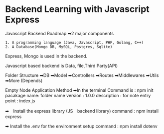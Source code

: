 # Backend Learning with Javascript Express

Javascript Backend Roadmap
➡2 major components 

	1. A programming language (Java, Javascript, PHP, Golang, C++)
	2. A Database(Mongo DB, MySQL, Postgres, Sqlite)

Express, Mongo is used in the backend.

Javascript based backend is Data, file,Third Party(API)

Folder Structure
	➡DB
	➡Model
	➡Controllers
	➡Routes
	➡Middlewares
	➡Utils
	➡More (Depends)
	

Empty Node Application Method
➡In the terminal 
	Command is : npm init
	pacakage name: folder name
	version : 1.0.0
	description : for note
	entry point : index.js
	
➡　Install the express library (JS　backend library)
	command : npm install express
	
➡ Install the .env for the environment setup
	command : npm install dotenv
